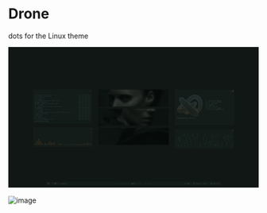 # Drone
dots for the Linux theme

![image](screenshot.png)

![image](https://i.imgur.com/L2ltPL7.png)
